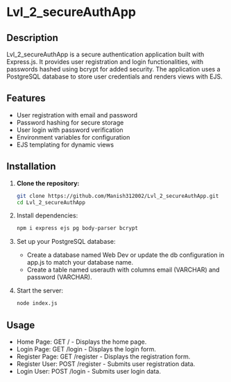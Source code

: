 # Lvl_2_secureAuthApp

## Description
Lvl_2_secureAuthApp is a secure authentication application built with Express.js. It provides user registration and login functionalities, with passwords hashed using bcrypt for added security. The application uses a PostgreSQL database to store user credentials and renders views with EJS.

## Features
- User registration with email and password
- Password hashing for secure storage
- User login with password verification
- Environment variables for configuration
- EJS templating for dynamic views

## Installation

1. **Clone the repository:**
   ```bash
   git clone https://github.com/Manish312002/Lvl_2_secureAuthApp.git
   cd Lvl_2_secureAuthApp


2. Install dependencies:

   ```bash
   npm i express ejs pg body-parser bcrypt

3. Set up your PostgreSQL database:

   - Create a database named Web Dev or update the db configuration in app.js to match your database name.
   - Create a table named userauth with columns email (VARCHAR) and password (VARCHAR).

4. Start the server:

   ```bash
   node index.js

## Usage

   - Home Page: GET / - Displays the home page.
   - Login Page: GET /login - Displays the login form.
   - Register Page: GET /register - Displays the registration form.
   - Register User: POST /register - Submits user registration data.
   - Login User: POST /login - Submits user login data.

